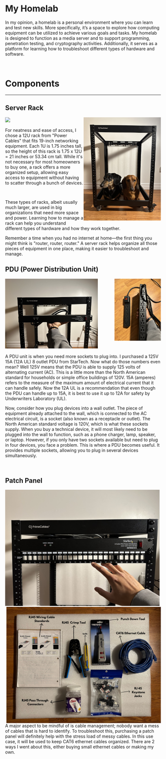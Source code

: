 <h1> My Homelab</h1>
<p> In my opinion, a homelab is a personal environment where you can learn and test new skills. More specifically, it’s a space to explore how computing equipment can be utilized to achieve various goals and tasks. My homelab is designed to function as a media server and to support programming, penetration testing, and cryptography activities. Additionally, it serves as a platform for learning how to troubleshoot different types of hardware and software.   </p>
<br>
<h1> Components </h1>
<hr>
<h2> Server Rack </h2>
<img src = "Server-Rack1.jpg" width = "150">  <img src = "RACK2.jpg" width="250" align = "right"> 
<p> For neatness and ease of access, I chose a 12U rack from "Power Cables" that fits 19-inch networking equipment. Each 1U is 1.75 inches tall, so the height of this rack is 1.75 x 12U = 21 inches or 53.34 cm tall. While it's not necessary for most homeowners to buy one, a rack offers a more organized setup, allowing easy access to equipment without having to scatter through a bunch of devices.</p>
  <br>
  
  These types of racks, albeit usually much larger, are used in big organizations that need more space and power. Learning how to manage a rack can help you understand different types of hardware and how they work together.
  <br>
  
 Remember a time when you had no internet at home—the first thing you might think is "router, router, router." A server rack helps organize all those pieces of equipment in one place, making it easier to troubleshoot and manage.
  <br> 

<h2> PDU (Power Distribution Unit) </h2>
<img src = "PDU.jpg"; width = "300"; > 
<img src = "PDUCompar.jpg" width = "150"  align ="right"; > 
<p> A PDU unit is when you need more sockets to plug into. I purchased a 125V 15A (12A UL) 8 outlet PDU from StarTech. Now what do those numbers even mean? 
  Well 125V means that the PDU is able to supply 125 volts of alternating current (AC). This is a little more than the North American standard for households or simple 
  office buildings of 120V. 15A (amperes) refers to the measure of the maximum amount of electrical current that it can handle safely. Now the 12A UL is a recommendation 
  that even though the PDU can handle up to 15A, it is best to use it up to 12A for safety by Underwriters Laboratory (UL). 
  <br> 
  
Now, consider how you plug devices into a wall outlet. The piece of equipment already attached to the wall, which is connected to the AC electrical circuit, is a socket (also known as a receptacle or outlet). The North American standard voltage is 120V, which is what these sockets supply. When you buy a technical device, it will most likely need to be plugged into the wall to function, such as a phone charger, lamp, speaker, or laptop. However, if you only have two sockets available but need to plug in four devices, you face a problem. This is where a PDU becomes useful. It provides multiple sockets, allowing you to plug in several devices simultaneously.

<br> 
<h2> Patch Panel </h2>
<img src = "PatchPanel.jpg"; width ="500"> 
<img src = "Eth.jpg"; width = "500" align= "right">
<br>
<p> A major aspect to be mindful of is cable management; nobody want a mess of cables that is hard to identify. To troubleshoot this, purchasing a patch panel will definitely help with the stress load of 
messy cables. In this use case, it will be used to keep CAT6 ethernet cables organized. There are 2 ways I went about this, either buying small ethernet cables or making my own. </p>
<br> 
